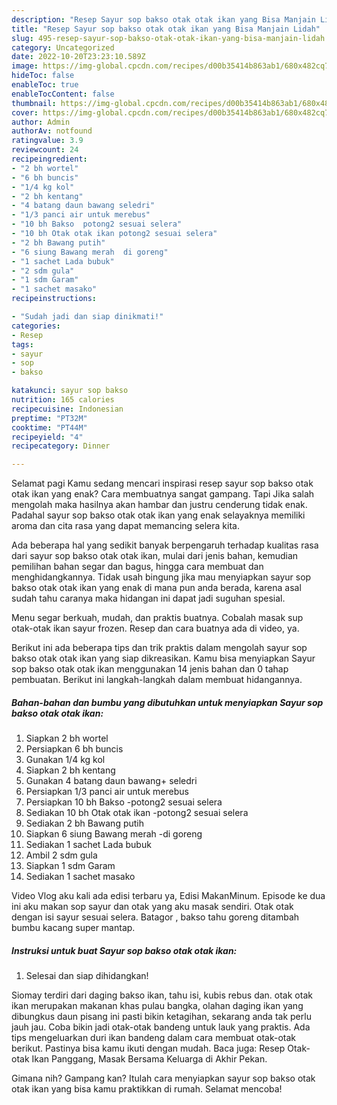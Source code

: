 ```yaml
---
description: "Resep Sayur sop bakso otak otak ikan yang Bisa Manjain Lidah"
title: "Resep Sayur sop bakso otak otak ikan yang Bisa Manjain Lidah"
slug: 495-resep-sayur-sop-bakso-otak-otak-ikan-yang-bisa-manjain-lidah
category: Uncategorized
date: 2022-10-20T23:23:10.589Z
image: https://img-global.cpcdn.com/recipes/d00b35414b863ab1/680x482cq70/sayur-sop-bakso-otak-otak-ikan-foto-resep-utama.jpg
hideToc: false
enableToc: true
enableTocContent: false
thumbnail: https://img-global.cpcdn.com/recipes/d00b35414b863ab1/680x482cq70/sayur-sop-bakso-otak-otak-ikan-foto-resep-utama.jpg
cover: https://img-global.cpcdn.com/recipes/d00b35414b863ab1/680x482cq70/sayur-sop-bakso-otak-otak-ikan-foto-resep-utama.jpg
author: Admin
authorAv: notfound
ratingvalue: 3.9
reviewcount: 24
recipeingredient:
- "2 bh wortel"
- "6 bh buncis"
- "1/4 kg kol"
- "2 bh kentang"
- "4 batang daun bawang seledri"
- "1/3 panci air untuk merebus"
- "10 bh Bakso  potong2 sesuai selera"
- "10 bh Otak otak ikan potong2 sesuai selera"
- "2 bh Bawang putih"
- "6 siung Bawang merah  di goreng"
- "1 sachet Lada bubuk"
- "2 sdm gula"
- "1 sdm Garam"
- "1 sachet masako"
recipeinstructions:

- "Sudah jadi dan siap dinikmati!"
categories:
- Resep
tags:
- sayur
- sop
- bakso

katakunci: sayur sop bakso 
nutrition: 165 calories
recipecuisine: Indonesian
preptime: "PT32M"
cooktime: "PT44M"
recipeyield: "4"
recipecategory: Dinner

---
```



Selamat pagi Kamu sedang mencari inspirasi resep sayur sop bakso otak otak ikan yang enak? Cara membuatnya sangat gampang. Tapi Jika salah mengolah maka hasilnya akan hambar dan justru cenderung tidak enak. Padahal sayur sop bakso otak otak ikan yang enak selayaknya memiliki aroma dan cita rasa yang dapat memancing selera kita.


Ada beberapa hal yang sedikit banyak berpengaruh terhadap kualitas rasa dari sayur sop bakso otak otak ikan, mulai dari jenis bahan, kemudian pemilihan bahan segar dan bagus, hingga cara membuat dan menghidangkannya. Tidak usah bingung jika mau menyiapkan sayur sop bakso otak otak ikan yang enak di mana pun anda berada, karena asal sudah tahu caranya maka hidangan ini dapat jadi suguhan spesial.

Menu segar berkuah, mudah, dan praktis buatnya. Cobalah masak sup otak-otak ikan sayur frozen. Resep dan cara buatnya ada di video, ya.


Berikut ini ada beberapa tips dan trik praktis dalam mengolah sayur sop bakso otak otak ikan yang siap dikreasikan. Kamu bisa menyiapkan Sayur sop bakso otak otak ikan menggunakan 14 jenis bahan dan 0 tahap pembuatan. Berikut ini langkah-langkah dalam membuat hidangannya.

<!--inarticleads1-->

##### Bahan-bahan dan bumbu yang dibutuhkan untuk menyiapkan Sayur sop bakso otak otak ikan:

1. Siapkan 2 bh wortel
1. Persiapkan 6 bh buncis
1. Gunakan 1/4 kg kol
1. Siapkan 2 bh kentang
1. Gunakan 4 batang daun bawang+ seledri
1. Persiapkan 1/3 panci air untuk merebus
1. Persiapkan 10 bh Bakso  -potong2 sesuai selera
1. Sediakan 10 bh Otak otak ikan -potong2 sesuai selera
1. Sediakan 2 bh Bawang putih
1. Siapkan 6 siung Bawang merah  -di goreng
1. Sediakan 1 sachet Lada bubuk
1. Ambil 2 sdm gula
1. Siapkan 1 sdm Garam
1. Sediakan 1 sachet masako


Video Vlog aku kali ada edisi terbaru ya, Edisi MakanMinum. Episode ke dua ini aku makan sop sayur dan otak yang aku masak sendiri. Otak otak dengan isi sayur sesuai selera. Batagor , bakso tahu goreng ditambah bumbu kacang super mantap. 

<!--inarticleads2-->

##### Instruksi untuk buat Sayur sop bakso otak otak ikan:


1. Selesai dan siap dihidangkan!

Siomay terdiri dari daging bakso ikan, tahu isi, kubis rebus dan. otak otak ikan merupakan makanan khas pulau bangka, olahan daging ikan yang dibungkus daun pisang ini pasti bikin ketagihan, sekarang anda tak perlu jauh jau. Coba bikin jadi otak-otak bandeng untuk lauk yang praktis. Ada tips mengeluarkan duri ikan bandeng dalam cara membuat otak-otak berikut. Pastinya bisa kamu ikuti dengan mudah. Baca juga: Resep Otak-otak Ikan Panggang, Masak Bersama Keluarga di Akhir Pekan. 

Gimana nih? Gampang kan? Itulah cara menyiapkan sayur sop bakso otak otak ikan yang bisa kamu praktikkan di rumah. Selamat mencoba!

